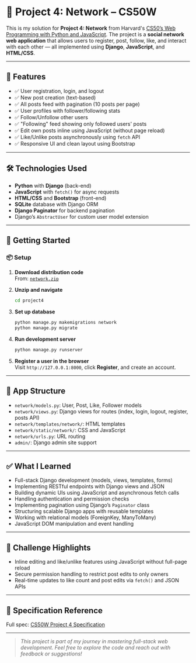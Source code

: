# 🧠 Project 4: Network – CS50W

This is my solution for **Project 4: Network** from Harvard's [CS50’s Web Programming with Python and JavaScript](https://cs50.harvard.edu/web/). The project is a **social network web application** that allows users to register, post, follow, like, and interact with each other — all implemented using **Django**, **JavaScript**, and **HTML/CSS**.

---

## 🚀 Features

- ✅ User registration, login, and logout
- ✅ New post creation (text-based)
- ✅ All posts feed with pagination (10 posts per page)
- ✅ User profiles with follower/following stats
- ✅ Follow/Unfollow other users
- ✅ "Following" feed showing only followed users' posts
- ✅ Edit own posts inline using JavaScript (without page reload)
- ✅ Like/Unlike posts asynchronously using `fetch` API
- ✅ Responsive UI and clean layout using Bootstrap

---

## 🛠️ Technologies Used

- **Python** with **Django** (back-end)
- **JavaScript** with `fetch()` for async requests
- **HTML/CSS** and **Bootstrap** (front-end)
- **SQLite** database with Django ORM
- **Django Paginator** for backend pagination
- Django’s `AbstractUser` for custom user model extension

---

## 🧩 Getting Started

### 📦 Setup

1. **Download distribution code**  
   From: [`network.zip`](https://cdn.cs50.net/web/2020/spring/projects/4/network.zip)

2. **Unzip and navigate**  
   ```bash
   cd project4
   ```

3. **Set up database**  
   ```bash
   python manage.py makemigrations network
   python manage.py migrate
   ```

4. **Run development server**  
   ```bash
   python manage.py runserver
   ```

5. **Register a user in the browser**  
   Visit `http://127.0.0.1:8000`, click **Register**, and create an account.

---

## 📁 App Structure

- `network/models.py`: User, Post, Like, Follower models
- `network/views.py`: Django views for routes (index, login, logout, register, posts API)
- `network/templates/network/`: HTML templates
- `network/static/network/`: CSS and JavaScript
- `network/urls.py`: URL routing
- `admin/`: Django admin site support

---

## ✅ What I Learned

- Full-stack Django development (models, views, templates, forms)
- Implementing RESTful endpoints with Django views and JSON
- Building dynamic UIs using JavaScript and asynchronous fetch calls
- Handling authentication and permission checks
- Implementing pagination using Django’s `Paginator` class
- Structuring scalable Django apps with reusable templates
- Working with relational models (ForeignKey, ManyToMany)
- JavaScript DOM manipulation and event handling

---

## 🧠 Challenge Highlights

- Inline editing and like/unlike features using JavaScript without full-page reload
- Secure permission handling to restrict post edits to only owners
- Real-time updates to like count and post edits via `fetch()` and JSON APIs

---

## 📌 Specification Reference

Full spec: [CS50W Project 4 Specification](https://cs50.harvard.edu/web/2020/projects/4/network/)

---

> _This project is part of my journey in mastering full-stack web development. Feel free to explore the code and reach out with feedback or suggestions!_
